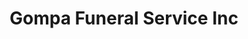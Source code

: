 ---
title: "Gompa Funeral Service Inc"
url: /ganta/gompa-funeral-service-inc/
shop: Bestattungen
---